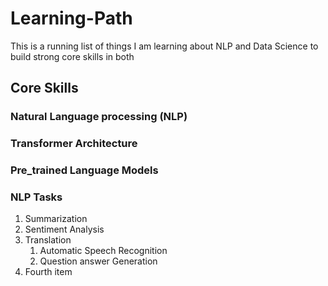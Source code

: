 # Learning-Path
This is a running list of things I am learning about NLP and Data Science to build strong core skills in both
## Core Skills<br>
### Natural Language processing (NLP)<br>
### Transformer Architecture<br>
### Pre_trained Language Models<br>
### NLP Tasks<br>
<ol>
  <li>Summarization</li>
  <li>Sentiment Analysis</li>
  <li>Translation
    <ol>
      <li>Automatic Speech Recognition</li>
      <li>Question answer Generation</li>
    </ol>
  </li>
  <li>Fourth item</li>
</ol>


